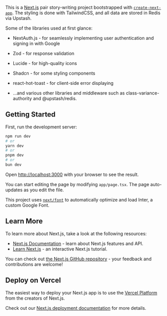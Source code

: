 This is a [Next.js](https://nextjs.org/) pair story-writing project bootstrapped with [`create-next-app`](https://github.com/vercel/next.js/tree/canary/packages/create-next-app). The styling is done with TailwindCSS, and all data are stored in Redis via Upstash.

Some of the libraries used at first glance:

* NextAuth.js - for seamlessly implementing user authentication and signing in with Google

* Zod - for response validation

* Lucide - for high-quality icons

* Shadcn - for some styling components

* react-hot-toast - for client-side error displaying

* ...and various other libraries and middleware such as class-variance-authority and @upstash/redis.

## Getting Started

First, run the development server:

```bash
npm run dev
# or
yarn dev
# or
pnpm dev
# or
bun dev
```

Open [http://localhost:3000](http://localhost:3000) with your browser to see the result.

You can start editing the page by modifying `app/page.tsx`. The page auto-updates as you edit the file.

This project uses [`next/font`](https://nextjs.org/docs/basic-features/font-optimization) to automatically optimize and load Inter, a custom Google Font.

## Learn More

To learn more about Next.js, take a look at the following resources:

- [Next.js Documentation](https://nextjs.org/docs) - learn about Next.js features and API.
- [Learn Next.js](https://nextjs.org/learn) - an interactive Next.js tutorial.

You can check out [the Next.js GitHub repository](https://github.com/vercel/next.js/) - your feedback and contributions are welcome!

## Deploy on Vercel

The easiest way to deploy your Next.js app is to use the [Vercel Platform](https://vercel.com/new?utm_medium=default-template&filter=next.js&utm_source=create-next-app&utm_campaign=create-next-app-readme) from the creators of Next.js.

Check out our [Next.js deployment documentation](https://nextjs.org/docs/deployment) for more details.
